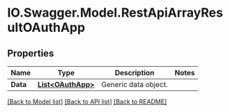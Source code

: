 # IO.Swagger.Model.RestApiArrayResultOAuthApp
## Properties

Name | Type | Description | Notes
------------ | ------------- | ------------- | -------------
**Data** | [**List&lt;OAuthApp&gt;**](OAuthApp.md) | Generic data object. | 

[[Back to Model list]](../README.md#documentation-for-models) [[Back to API list]](../README.md#documentation-for-api-endpoints) [[Back to README]](../README.md)


